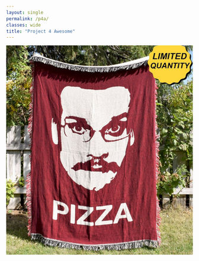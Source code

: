 ```yaml
---
layout: single
permalink: /p4a/
classes: wide
title: "Project 4 Awesome"
---
```



![PIZZA](/images/pizza.jpg "Pizza")  

